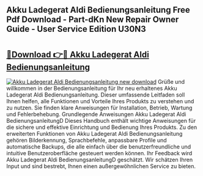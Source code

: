 ## Akku Ladegerat Aldi Bedienungsanleitung Free Pdf Download - Part-dKn New Repair Owner Guide - User Service Edition U30N3

# <h2><a href="http://df0rm0o.blite.top/?on=Akku+Ladegerat+Aldi+Bedienungsanleitung">🔗Download 👉🔴 Akku Ladegerat Aldi Bedienungsanleitung</a></h2>

[![Akku Ladegerat Aldi Bedienungsanleitung new download](https://i.imgur.com/lujVjoI.png)](http://df0rm0o.blite.top/?on=Akku+Ladegerat+Aldi+Bedienungsanleitung)
Grüße und willkommen in der Bedienungsanleitung für Ihr neu erhaltenes Akku Ladegerat Aldi Bedienungsanleitung. Dieser umfassende Leitfaden soll Ihnen helfen, alle Funktionen und Vorteile Ihres Produkts zu verstehen und zu nutzen. Sie finden klare Anweisungen für Installation, Betrieb, Wartung und Fehlerbehebung. Grundlegende Anweisungen Akku Ladegerat Aldi BedienungsanleitungD Dieses Handbuch enthält wichtige Anweisungen für die sichere und effektive Einrichtung und Bedienung Ihres Produkts. Zu den erweiterten Funktionen von Akku Ladegerat Aldi Bedienungsanleitung gehören Bilderkennung, Sprachbefehle, anpassbare Profile und automatische Backups, die alle einfach über die benutzerfreundliche und intuitive Benutzeroberfläche gesteuert werden können. Ihr Feedback wird Akku Ladegerat Aldi BedienungsanleitungD geschätzt. Wir schätzen Ihren Input und sind bestrebt, Ihnen einen außergewöhnlichen Service zu bieten.
